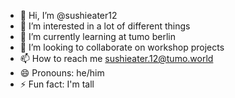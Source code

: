 - 👋 Hi, I’m @sushieater12
- 👀 I’m interested in a lot of different things
- 🌱 I’m currently learning at tumo berlin
- 💞️ I’m looking to collaborate on workshop projects
- 📫 How to reach me sushieater.12@tumo.world
- 😄 Pronouns: he/him
- ⚡ Fun fact: I'm tall

<!---
sushieater12/sushieater12 is a ✨ special ✨ repository because its `README.md` (this file) appears on your GitHub profile.
You can click the Preview link to take a look at your changes.
--->
